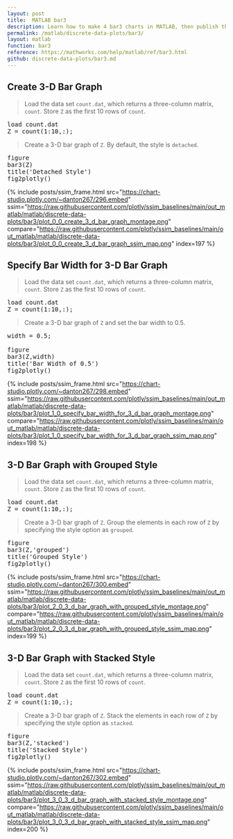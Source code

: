 ```yaml
---
layout: post
title:  MATLAB bar3
description: Learn how to make 4 bar3 charts in MATLAB, then publish them to the Web with Plotly.
permalink: /matlab/discrete-data-plots/bar3/
layout: matlab
function: bar3
reference: https://mathworks.com/help/matlab/ref/bar3.html
github: discrete-data-plots/bar3.md
---
```


## Create 3-D Bar Graph

> Load the data set `count.dat`, which returns a three-column matrix, `count`. Store `Z` as the first 10 rows of `count`.

<pre class="mcode">load count.dat
Z = count(1:10,:);</pre>
> Create a 3-D bar graph of `Z`. By default, the style is `detached`.

<pre class="mcode">figure
bar3(Z)
title('Detached Style')
fig2plotly()</pre>
{% include posts/ssim_frame.html 
  src="https://chart-studio.plotly.com/~danton267/296.embed" 
  ssim="https://raw.githubusercontent.com/plotly/ssim_baselines/main/out_matlab/matlab/discrete-data-plots/bar3/plot_0_0_create_3_d_bar_graph_montage.png" 
  compare="https://raw.githubusercontent.com/plotly/ssim_baselines/main/out_matlab/matlab/discrete-data-plots/bar3/plot_0_0_create_3_d_bar_graph_ssim_map.png" 
  index=197
%}



<!--------------------- EXAMPLE BREAK ------------------------->

## Specify Bar Width for 3-D Bar Graph

> Load the data set `count.dat`, which returns a three-column matrix, `count`. Store `Z` as the first 10 rows of `count`.

<pre class="mcode">load count.dat
Z = count(1:10,:);</pre>
> Create a 3-D bar graph of `Z` and set the bar width to 0.5.

<pre class="mcode">width = 0.5;

figure
bar3(Z,width)
title('Bar Width of 0.5')
fig2plotly()</pre>
{% include posts/ssim_frame.html 
  src="https://chart-studio.plotly.com/~danton267/298.embed" 
  ssim="https://raw.githubusercontent.com/plotly/ssim_baselines/main/out_matlab/matlab/discrete-data-plots/bar3/plot_1_0_specify_bar_width_for_3_d_bar_graph_montage.png" 
  compare="https://raw.githubusercontent.com/plotly/ssim_baselines/main/out_matlab/matlab/discrete-data-plots/bar3/plot_1_0_specify_bar_width_for_3_d_bar_graph_ssim_map.png" 
  index=198
%}



<!--------------------- EXAMPLE BREAK ------------------------->

## 3-D Bar Graph with Grouped Style

> Load the data set `count.dat`, which returns a three-column matrix, `count`. Store `Z` as the first 10 rows of `count`.

<pre class="mcode">load count.dat
Z = count(1:10,:);</pre>
> Create a 3-D bar graph of `Z`. Group the elements in each row of `Z` by specifying the style option as `grouped`.

<pre class="mcode">figure
bar3(Z,'grouped')
title('Grouped Style')
fig2plotly()</pre>
{% include posts/ssim_frame.html 
  src="https://chart-studio.plotly.com/~danton267/300.embed" 
  ssim="https://raw.githubusercontent.com/plotly/ssim_baselines/main/out_matlab/matlab/discrete-data-plots/bar3/plot_2_0_3_d_bar_graph_with_grouped_style_montage.png" 
  compare="https://raw.githubusercontent.com/plotly/ssim_baselines/main/out_matlab/matlab/discrete-data-plots/bar3/plot_2_0_3_d_bar_graph_with_grouped_style_ssim_map.png" 
  index=199
%}



<!--------------------- EXAMPLE BREAK ------------------------->

## 3-D Bar Graph with Stacked Style

> Load the data set `count.dat`, which returns a three-column matrix, `count`. Store `Z` as the first 10 rows of `count`.

<pre class="mcode">load count.dat
Z = count(1:10,:);</pre>
> Create a 3-D bar graph of `Z`. Stack the elements in each row of `Z` by specifying the style option as `stacked`.

<pre class="mcode">figure
bar3(Z,'stacked')
title('Stacked Style')
fig2plotly()</pre>
{% include posts/ssim_frame.html 
  src="https://chart-studio.plotly.com/~danton267/302.embed" 
  ssim="https://raw.githubusercontent.com/plotly/ssim_baselines/main/out_matlab/matlab/discrete-data-plots/bar3/plot_3_0_3_d_bar_graph_with_stacked_style_montage.png" 
  compare="https://raw.githubusercontent.com/plotly/ssim_baselines/main/out_matlab/matlab/discrete-data-plots/bar3/plot_3_0_3_d_bar_graph_with_stacked_style_ssim_map.png" 
  index=200
%}



<!--------------------- EXAMPLE BREAK ------------------------->

